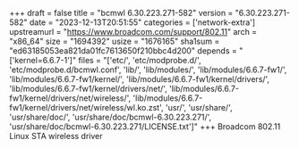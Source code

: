 +++
draft = false
title = "bcmwl 6.30.223.271-582"
version = "6.30.223.271-582"
date = "2023-12-13T20:51:55"
categories = ['network-extra']
upstreamurl = "https://www.broadcom.com/support/802.11"
arch = "x86_64"
size = "1694392"
usize = "1676165"
sha1sum = "ed63185053ea821da01fc7613650f210bbc4d200"
depends = "['kernel=6.6.7-1']"
files = "['etc/', 'etc/modprobe.d/', 'etc/modprobe.d/bcmwl.conf', 'lib/', 'lib/modules/', 'lib/modules/6.6.7-fw1/', 'lib/modules/6.6.7-fw1/kernel/', 'lib/modules/6.6.7-fw1/kernel/drivers/', 'lib/modules/6.6.7-fw1/kernel/drivers/net/', 'lib/modules/6.6.7-fw1/kernel/drivers/net/wireless/', 'lib/modules/6.6.7-fw1/kernel/drivers/net/wireless/wl.ko.zst', 'usr/', 'usr/share/', 'usr/share/doc/', 'usr/share/doc/bcmwl-6.30.223.271/', 'usr/share/doc/bcmwl-6.30.223.271/LICENSE.txt']"
+++
Broadcom 802.11 Linux STA wireless driver
